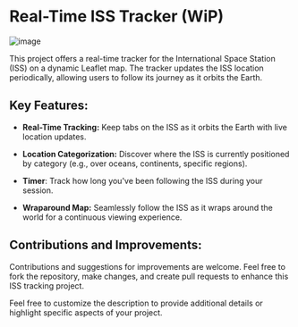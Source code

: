 # Real-Time ISS Tracker (WiP)

![image](https://github.com/CarlSaganPhD/iss-tracker/assets/81494065/2434e158-f321-44a9-990c-31acd07f64df)


This project offers a real-time tracker for the International Space Station (ISS) on a dynamic Leaflet map. The tracker updates the ISS location periodically, allowing users to follow its journey as it orbits the Earth.

## Key Features:

- **Real-Time Tracking:** Keep tabs on the ISS as it orbits the Earth with live location updates.

- **Location Categorization:** Discover where the ISS is currently positioned by category (e.g., over oceans, continents, specific regions).

- **Timer**: Track how long you've been following the ISS during your session.

- **Wraparound Map:** Seamlessly follow the ISS as it wraps around the world for a continuous viewing experience.


## Contributions and Improvements:

Contributions and suggestions for improvements are welcome. Feel free to fork the repository, make changes, and create pull requests to enhance this ISS tracking project.

Feel free to customize the description to provide additional details or highlight specific aspects of your project.
